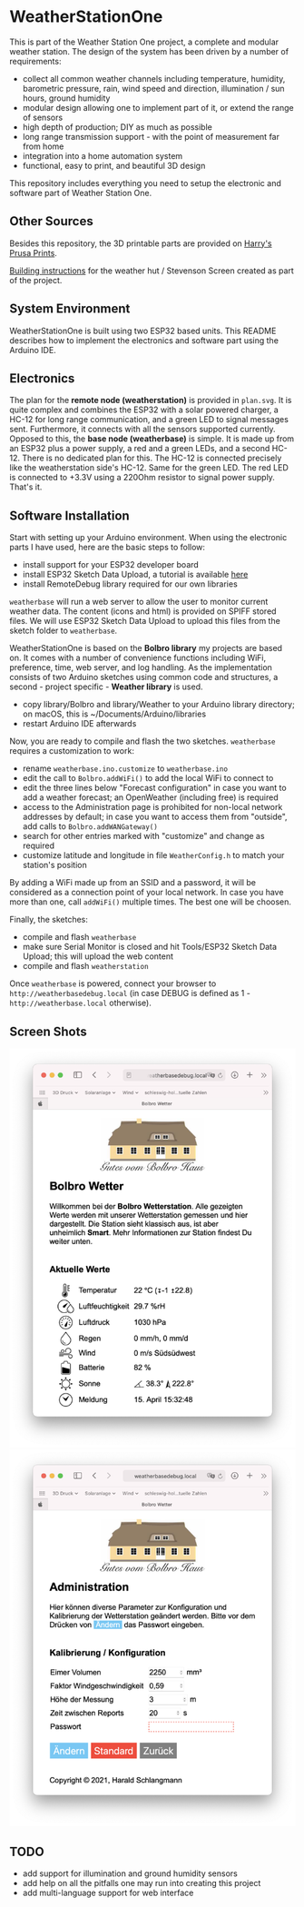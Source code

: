 # WeatherStationOne

This is part of the Weather Station One project, a complete and modular weather station. The design of the system has been driven by a number of requirements:

- collect all common weather channels including temperature, humidity, barometric pressure, rain, wind speed and direction, illumination / sun hours, ground humidity
- modular design allowing one to implement part of it, or extend the range of sensors
- high depth of production; DIY as much as possible
- long range transmission support - with the point of measurement far from home
- integration into a home automation system
- functional, easy to print, and beautiful 3D design

This repository includes everything you need to setup the electronic and software part of Weather Station One.

## Other Sources

Besides this repository, the 3D printable parts are provided on [Harry's Prusa Prints](https://www.printables.com/@Harry/collections/101642).

[Building instructions](http://www.met.fu-berlin.de/%7Estefan/huette.html) for the weather hut / Stevenson Screen created as part of the project.

## System Environment

WeatherStationOne is built using two ESP32 based units. This README describes how to implement the electronics and software part using the Arduino IDE.

## Electronics

The plan for the **remote node (weatherstation)** is provided in `plan.svg`. It is quite complex and combines the ESP32 with a solar powered charger, a HC-12 for long range communication, and a green LED to signal messages sent. Furthermore, it connects with all the sensors supported currently. Opposed to this, the **base node (weatherbase)** is simple. It is made up from an ESP32 plus a power supply, a red and a green LEDs, and a second HC-12. There is no dedicated plan for this. The HC-12 is connected precisely like the weatherstation side's HC-12. Same for the green LED. The red LED is connected to +3.3V using a 220Ohm resistor to signal power supply. That's it.

## Software Installation

Start with setting up your Arduino environment. When using the electronic parts I have used, here are the basic steps to follow:

- install support for your ESP32 developer board
- install ESP32 Sketch Data Upload, a tutorial is available [here](https://randomnerdtutorials.com/install-esp32-filesystem-uploader-arduino-ide/)
- install RemoteDebug library required for our own libraries

`weatherbase` will run a web server to allow the user to monitor current weather data. The content (icons and html) is provided on SPIFF stored files. We will use ESP32 Sketch Data Upload to upload this files from the sketch folder to `weatherbase`.

WeatherStationOne is based on the **Bolbro library** my projects are based on. It comes with a number of convenience functions including WiFi, preference, time, web server, and log handling. As the implementation consists of two Arduino sketches using common code and structures, a second - project specific - **Weather library** is used.

-  copy library/Bolbro and library/Weather to your Arduino library directory; on macOS, this is ~/Documents/Arduino/libraries
-  restart Arduino IDE afterwards

Now, you are ready to compile and flash the two sketches. `weatherbase` requires a customization to work:

- rename `weatherbase.ino.customize` to `weatherbase.ino`
- edit the call to `Bolbro.addWiFi()` to add the local WiFi to connect to
- edit the three lines below "Forecast configuration" in case you want to add a weather forecast; an OpenWeather (including free) is required
- access to the Administration page is prohibited for non-local network addresses by default; in case you want to access them from "outside", add calls to `Bolbro.addWANGateway()`
- search for other entries marked with "customize" and change as required
- customize latitude and longitude in file `WeatherConfig.h` to match your station's position

By adding a WiFi made up from an SSID and a password, it will be considered as a connection point of your local network. In case you have more than one, call `addWiFi()` multiple times. The best one will be choosen.

Finally, the sketches:

- compile and flash `weatherbase`
- make sure Serial Monitor is closed and hit Tools/ESP32 Sketch Data Upload; this will upload the web content
- compile and flash `weatherstation`

Once `weatherbase` is powered, connect your browser to `http://weatherbasedebug.local` (in case DEBUG is defined as 1 - `http://weatherbase.local` otherwise).

## Screen Shots

![Bolbro Wetter](pictures/ScreenShotBolbroWetter.png?raw=true "Bolbro Wetter")
![Administration](pictures/ScreenShotAdministration.png?raw=true "Administration")

## TODO

- add support for illumination and ground humidity sensors
- add help on all the pitfalls one may run into creating this project
- add multi-language support for web interface


